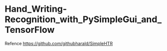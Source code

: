 # Hand_Writing-Recognition_with_PySimpleGui_and_TensorFlow

Refence
https://github.com/githubharald/SimpleHTR

